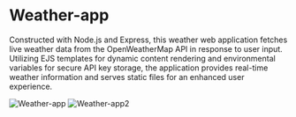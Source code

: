 # Weather-app



Constructed with Node.js and Express, this weather web application fetches live weather data from the OpenWeatherMap API in response to user input.
Utilizing EJS templates for dynamic content rendering and environmental variables for secure API key storage, the application provides real-time weather information and serves static files for an enhanced user experience. 

![Weather-app](https://github.com/diorithaliti/Web-Development-Bootcamp/assets/74361197/946e5038-ce9a-4d63-b531-9d5c59125689)
![Weather-app2](https://github.com/diorithaliti/Web-Development-Bootcamp/assets/74361197/19645163-e177-44f4-b116-95e942053d28)
